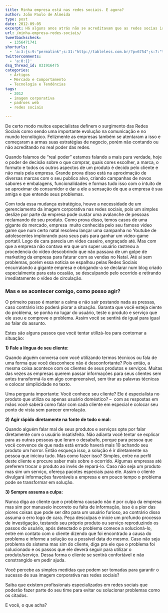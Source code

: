 ```yaml
---
title: Minha empresa está nas redes sociais. E agora?
author: João Paulo de Almeida
type: post
date: 2012-09-05
excerpt: Há alguns anos atrás não se acreditavam que as redes socias iriam alcançar tamanha proporção e poder de comunicação como hoje.
url: /minha-empresa-redes-sociais/
tweetbackscheck:
  - 1356471741
shorturls:
  - 'a:3:{s:9:"permalink";s:31:"http://tableless.com.br/?p=6754";s:7:"tinyurl";s:26:"http://tinyurl.com/bqd8ydh";s:4:"isgd";s:19:"http://is.gd/6TnWah";}'
twittercomments:
  - 'a:0:{}'
dsq_thread_id: 831916475
categories:
  - Artigos
  - Mercado e Comportamento
  - Tecnologia e Tendências
tags:
  - 2012
  - imagem corporativa
  - padroes web
  - redes sociais

---
```

De certo modo muitos especialistas definem o surgimento das Redes Sociais como sendo uma importante evolução na comunicação e no mundo tecnológico. Felizmente as empresas também se atentaram a isso e começaram a armas suas estratégias de negocio, porém não contando ou não acreditando no real poder das redes.

Quando falamos de &#8220;real poder&#8221; estamos falando a mais pura verdade, hoje o poder de decisão sobre o que comprar, quais cores escolher, a marca, o formato e todos os outros aspectos de um produto é decido pelo cliente e não mais pela empresa. Grande prova disso está na aproximação de diversas marcas com o seu publico alvo, criando campanhas de novos sabores e embalagens, funcionalidades e formas tudo isso com o intuito de se aproximar do consumidor e dar a ele a sensação de que a empresa é sua amiga e que entende seus problemas.

Com toda essa mudança estratégica, houve a necessidade de um gerenciamento da imagem corporativa nas redes sociais, pois um simples deslize por parte da empresa pode custar uma avalanche de pessoas reclamando de seu produto. Como prova disso, temos casos de uma gigante do mercado, empresa  muito conhecida pelo seu famoso video game que num certo natal resolveu lançar uma campanha no Youtube de adolescentes implorando para seus pais para ganhar um video-game portatil. Logo de cara parecia um video caseiro, engraçado até. Mas com que a empresa não contava era que um super usuário rastreou a procedencia do vídeo descobrindo que não passava de um golpe de marketing da empresa para faturar com as vendas no Natal. Até ai sem problemas, porém essa noticia se espalhou pelas Redes Sociais encurralando a gigante empresa e obrigando-a se declarar num blog criado especialmente para esta ocasião, se desculpando pelo ocorrido e retirando imediatamente o vídeo de circulação.

### Mas e se acontecer comigo, como posso agir?

O primeiro passo é manter a calma e não sair postando nada as pressas, caso contrário isto poderá piorar a situação. Garanta que você esteja ciente do problema, se ponha no lugar do usuário, teste o produto e serviço que ele usou e comprove o problema. Assim você se sentirá de igual para igual ao falar do assunto.

Estes são alguns passos que você tentar utilizá-los para contornar a situação:

**1) Fale a língua de seu cliente:**

Quando alguém conversa com você utilizando termos técnicos ou fala de uma forma que você desconhece não é desconfortante? Pois então, a mesma coisa acontece com os clientes de seus produtos e serviços. Muitas das vezes as empresas querem passar informações para seus clientes sem antes transformá-la em algo compreensível, sem tirar as palavras técnicas e colocar simplicidade no texto.
  
Uma pergunta importante: Você conhece seu cliente? Ele é especialista no produto que utiliza ou apenas usuário doméstico? &#8211;  com as respostas em mãos você saberá como falar com cada cliente em especial e colocar seu ponto de vista sem parecer enrrolação.

**2) Agir rápido diretamente na fonte de todo o mal:**

Quando alguém falar mal de seus produtos e serviços opte por falar diretamente com o usuário insatisfeito. Não adianta você tentar se explicar para as outras pessoas que leram o desabafo, porque para pessoa que você convence de que nada está errado haverá mais 10 achando seu produto um horror. Então esqueça isso, a solução é ir diretamente na pessoa que iniciou tudo. Mas como fazer isso? Simples, entre no perfil deste cliente e procure saber mais sobre o ocorrido. Algumas empresas até preferem trocar o produto ao invés de repará-lo. Caso não seja um produto mas sim um serviço, ofereça pacotes especiais para ele. Assim o cliente divulgará informações favoráveis a empresa e em pouco tempo o problema pode se transformar em solução.

**3) Sempre assuma a culpa:**

Nunca diga ao cliente que o problema causado não é por culpa da empresa mas sim por manuseio incorreto ou falta de informação, isso é a pior das piores coisas que pode ser dito para um usuário furioso, ao contrário disso assuma o erro logo de cara. Peça desculpas e inicie um profundo processo de investigação, testando seu próprio produto ou serviço reproduzindo os passos do usuário, após detectado o problema comece a solucioná-lo, entre em contato com o cliente dizendo que foi encontrado a causa do problema e informe a solução ou a possível data do mesmo. Caso não seja problema do sistema mas sim do cliente, diga pra ele que o problema foi solucionado e os passos que ele deverá seguir para utilizar o produto/serviço. Dessa forma o cliente se sentirá confortável e não constrangido em pedir ajuda.

Você percebe as simples medidas que podem ser tomadas para garantir o sucesso de sua imagem corporativa nas redes sociais?

Saiba que existem profissionais especializados em redes sociais que poderão fazer parte do seu time para evitar ou solucionar problemas como os citados.

E você, o que acha?